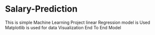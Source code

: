 # Salary-Prediction

This is simple Machine Learning Project 
linear Regression model is Used
Matplotlib is used for data Visualization
End To End Model
